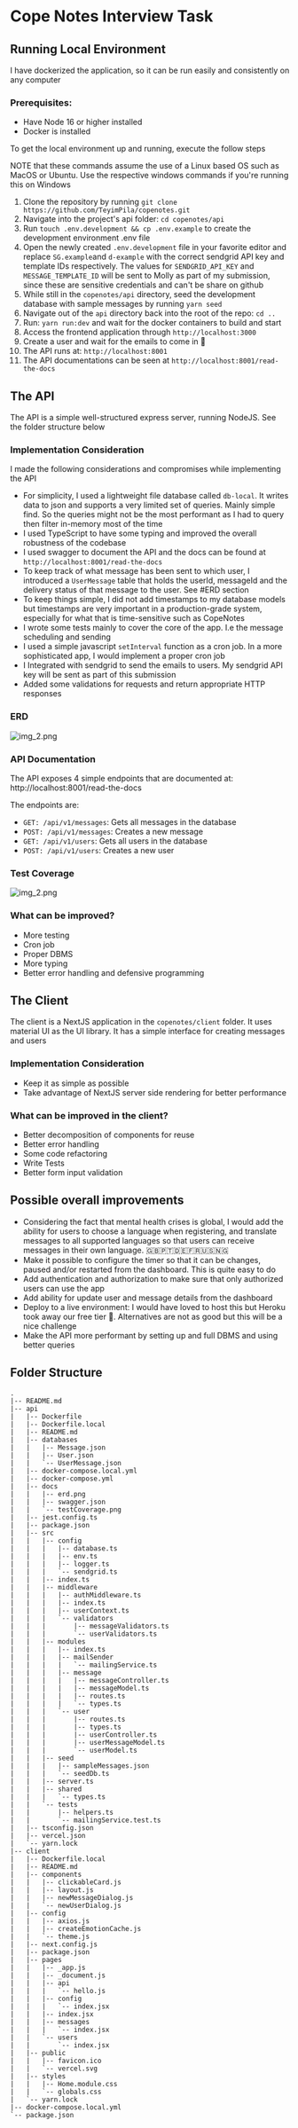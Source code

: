 # Cope Notes Interview Task

## Running Local Environment
I have dockerized the application, so it can be run easily and consistently on any computer

### Prerequisites:
- Have Node 16 or higher installed
- Docker is installed

To get the local environment up and running, execute the follow steps

NOTE that these commands assume the use of a Linux based OS such as MacOS or Ubuntu. Use the respective windows commands if you're running this on Windows
1. Clone the repository by running `git clone https://github.com/TeyimPila/copenotes.git`
2. Navigate into the project's api folder: `cd copenotes/api`
3. Run `touch .env.development && cp .env.example` to create the development environment .env file
4. Open the newly created `.env.development` file in your favorite editor and replace `SG.example`and `d-example` with the correct sendgrid API key and template IDs respectively. The values for `SENDGRID_API_KEY` and `MESSAGE_TEMPLATE_ID` will be sent to Molly as part of my submission, since these are sensitive credentials and can't be share on github
6. While still in the `copenotes/api` directory, seed the development database with sample messages by running `yarn seed`
8. Navigate out of the `api` directory back into the root of the repo: `cd ..`
9. Run: `yarn run:dev` and wait for the docker containers to build and start
10. Access the frontend application through `http://localhost:3000`
11. Create a user and wait for the emails to come in 🙂
12. The API runs at: `http://localhost:8001`
13. The API documentations can be seen at `http://localhost:8001/read-the-docs`

## The API
The API is a simple well-structured express server, running NodeJS. See the folder structure below
### Implementation Consideration
I made the following considerations and compromises while implementing the API
- For simplicity, I used a lightweight file database called `db-local`. It writes data to json and supports a very limited set of queries. Mainly simple find. So the queries might not be the most performant as I had to query then filter in-memory most of the time
- I used TypeScript to have some typing and improved the overall robustness of the codebase
- I used swagger to document the API and the docs can be found at `http://localhost:8001/read-the-docs`
- To keep track of what message has been sent to which user, I introduced a `UserMessage` table that holds the userId, messageId and the delivery status of that message to the user. See #ERD section
- To keep things simple, I did not add timestamps to my database models but timestamps are very important in a production-grade system, especially for what that is time-sensitive such as CopeNotes
- I wrote some tests mainly to cover the core of the app. I.e the message scheduling and sending
- I used a simple javascript `setInterval` function as a cron job. In a more sophisticated app, I would implement a proper cron job
- I Integrated with sendgrid to send the emails to users. My sendgrid API key will be sent as part of this submission
- Added some validations for requests and return appropriate HTTP responses

### ERD
![img_2.png](api/docs/erd.png)

### API Documentation
The API exposes 4 simple endpoints that are documented at: http://localhost:8001/read-the-docs

The endpoints are:

- `GET: /api/v1/messages`: Gets all messages in the database
- `POST: /api/v1/messages`: Creates a new message
- `GET: /api/v1/users`: Gets all users in the database
- `POST: /api/v1/users`: Creates a new user

### Test Coverage
![img_2.png](api/docs/testCoverage.png)

### What can be improved?
- More testing
- Cron job
- Proper DBMS
- More typing
- Better error handling and defensive programming

## The Client
The client is a NextJS application in the `copenotes/client` folder. It uses material UI as the UI library. It has a simple interface for creating messages and users

### Implementation Consideration
- Keep it as simple as possible
- Take advantage of NextJS server side rendering for better performance

### What can be improved in the client?
- Better decomposition of components for reuse
- Better error handling
- Some code refactoring
- Write Tests
- Better form input validation

## Possible overall improvements
- Considering the fact that mental health crises is global, I would add the ability for users to choose a language when registering, and translate messages to all supported languages so that users can receive messages in their own language. 🇬🇧🇵🇹🇩🇪🇫🇷🇺🇸🇳🇬
- Make it possible to configure the timer so that it can be changes, paused and/or restarted from the dashboard. This is quite easy to do
- Add authentication and authorization to make sure that only authorized users can use the app
- Add ability for update user and message details from the dashboard
- Deploy to a live environment: I would have loved to host this but Heroku took away our free tier 🥲. Alternatives are not as good but this will be a nice challenge
- Make the API more performant by setting up and full DBMS and using better queries

## Folder Structure
```text
.
|-- README.md
|-- api
|   |-- Dockerfile
|   |-- Dockerfile.local
|   |-- README.md
|   |-- databases
|   |   |-- Message.json
|   |   |-- User.json
|   |   `-- UserMessage.json
|   |-- docker-compose.local.yml
|   |-- docker-compose.yml
|   |-- docs
|   |   |-- erd.png
|   |   |-- swagger.json
|   |   `-- testCoverage.png
|   |-- jest.config.ts
|   |-- package.json
|   |-- src
|   |   |-- config
|   |   |   |-- database.ts
|   |   |   |-- env.ts
|   |   |   |-- logger.ts
|   |   |   `-- sendgrid.ts
|   |   |-- index.ts
|   |   |-- middleware
|   |   |   |-- authMiddleware.ts
|   |   |   |-- index.ts
|   |   |   |-- userContext.ts
|   |   |   `-- validators
|   |   |       |-- messageValidators.ts
|   |   |       `-- userValidators.ts
|   |   |-- modules
|   |   |   |-- index.ts
|   |   |   |-- mailSender
|   |   |   |   `-- mailingService.ts
|   |   |   |-- message
|   |   |   |   |-- messageController.ts
|   |   |   |   |-- messageModel.ts
|   |   |   |   |-- routes.ts
|   |   |   |   `-- types.ts
|   |   |   `-- user
|   |   |       |-- routes.ts
|   |   |       |-- types.ts
|   |   |       |-- userController.ts
|   |   |       |-- userMessageModel.ts
|   |   |       `-- userModel.ts
|   |   |-- seed
|   |   |   |-- sampleMessages.json
|   |   |   `-- seedDb.ts
|   |   |-- server.ts
|   |   |-- shared
|   |   |   `-- types.ts
|   |   `-- tests
|   |       |-- helpers.ts
|   |       `-- mailingService.test.ts
|   |-- tsconfig.json
|   |-- vercel.json
|   `-- yarn.lock
|-- client
|   |-- Dockerfile.local
|   |-- README.md
|   |-- components
|   |   |-- clickableCard.js
|   |   |-- layout.js
|   |   |-- newMessageDialog.js
|   |   `-- newUserDialog.js
|   |-- config
|   |   |-- axios.js
|   |   |-- createEmotionCache.js
|   |   `-- theme.js
|   |-- next.config.js
|   |-- package.json
|   |-- pages
|   |   |-- _app.js
|   |   |-- _document.js
|   |   |-- api
|   |   |   `-- hello.js
|   |   |-- config
|   |   |   `-- index.jsx
|   |   |-- index.jsx
|   |   |-- messages
|   |   |   `-- index.jsx
|   |   `-- users
|   |       `-- index.jsx
|   |-- public
|   |   |-- favicon.ico
|   |   `-- vercel.svg
|   |-- styles
|   |   |-- Home.module.css
|   |   `-- globals.css
|   `-- yarn.lock
|-- docker-compose.local.yml
`-- package.json

```